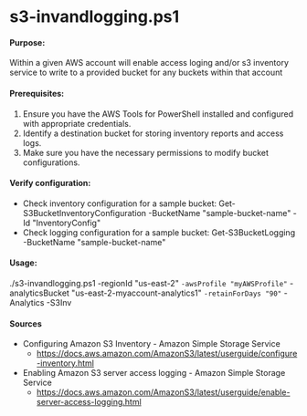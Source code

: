 # s3-invandlogging.ps1

#### Purpose: 
Within a given AWS account will enable access loging and/or s3 inventory service to write to a provided bucket for any buckets within that account

#### Prerequisites:
  1. Ensure you have the AWS Tools for PowerShell installed and configured with appropriate credentials.
  2. Identify a destination bucket for storing inventory reports and access logs.
  3. Make sure you have the necessary permissions to modify bucket configurations.

#### Verify configuration:
 * Check inventory configuration for a sample bucket:
       Get-S3BucketInventoryConfiguration -BucketName "sample-bucket-name" -Id "InventoryConfig"
 *  Check logging configuration for a sample bucket:
       Get-S3BucketLogging -BucketName "sample-bucket-name"

#### Usage:
./s3-invandlogging.ps1 -regionId "us-east-2" `
   -awsProfile "myAWSProfile" `
   -analyticsBucket "us-east-2-myaccount-analytics1" `
   -retainForDays "90" `
   -Analytics -S3Inv

#### Sources
*   Configuring Amazon S3 Inventory - Amazon Simple Storage Service  
       - https://docs.aws.amazon.com/AmazonS3/latest/userguide/configure-inventory.html
*   Enabling Amazon S3 server access logging - Amazon Simple Storage Service 
       - https://docs.aws.amazon.com/AmazonS3/latest/userguide/enable-server-access-logging.html
